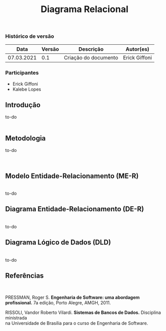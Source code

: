# <center> Diagrama Relacional
<br>

### Histórico de versão

|Data | Versão | Descrição | Autor(es)
| -- | -- | -- | -- |
| 07.03.2021 | 0.1 | Criação do documento | Erick Giffoni |

### Participantes

* Erick Giffoni 
* Kalebe Lopes
 

## Introdução
<div align="justify">
to-do 
</div><br>

## Metodologia
<div align="justify">

to-do
</div><br>

## Modelo Entidade-Relacionamento (ME-R)
<br>
to-do

## Diagrama Entidade-Relacionamento (DE-R)
<br>
to-do

## Diagrama Lógico de Dados (DLD)
<br>
to-do


## Referências
<br>

PRESSMAN, Roger S. **Engenharia de Software: uma abordagem profissional.** 7a edição, Porto Alegre, AMGH, 2011.

RISSOLI, Vandor Roberto Vilardi. **Sistemas de Bancos de Dados.** Disciplina ministrada<br>
na Universidade de Brasília para o curso de Engenharia de Software.